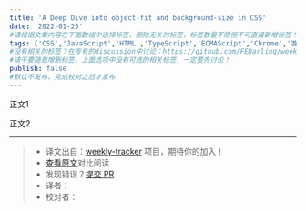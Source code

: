 ```yaml
---
title: 'A Deep Dive into object-fit and background‑size in CSS'
date: '2022-01-25'
#请根据文章内容在下面数组中选择标签，删除无关的标签，标签数量不限但不可直接新增标签！
tags: ['CSS','JavaScript','HTML','TypeScript','ECMAScript','Chrome','游览器','网络','React','Vue','webpack','Babel','Vite','Node','HTTP','Rollup','Parcel','Tool']
#没有相关的标签？在专有的discussion中讨论：https://github.com/FEDarling/weekly-tracker/discussions/51#discussion-3827174
#请不要随意增删标签，上面选项中没有可选的相关标签，一定要先讨论！
publish: false
#默认不发布，完成校对之后才发布
---
```


正文1

<!--以上是预览信息，图片一张或限制百字左右，前者优先，全文请使用二级及以下标题-->
<!-- more -->

正文2

---
> * 译文出自：[weekly-tracker](https://github.com/FEDarling/weekly-tracker) 项目，期待你的加入！
> * [查看原文](https://www.smashingmagazine.com/2021/10/object-fit-background-size-css/)对比阅读
> * 发现错误？[提交 PR](https://github.com/FEDarling/weekly-tracker/blob/main/weeklys/frontend_focus/514/a_deep_dive_into_objectfit_and_backgroundsize_in_css.md)
> * 译者：
> * 校对者：